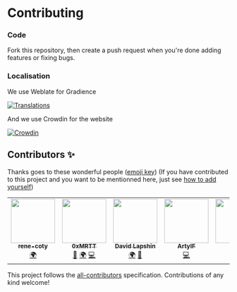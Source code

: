 # Contributing

### Code
Fork this repository, then create a push request when you're done adding features or fixing bugs.

### Localisation 

We use Weblate for Gradience

[![Translations](https://hosted.weblate.org/widgets/GradienceTeam/-/multi-auto.svg)](https://hosted.weblate.org/engage/GradienceTeam)

And we use Crowdin for the website 

[![Crowdin](https://badges.crowdin.net/gradience/localized.svg)](https://crowdin.com/project/gradience)

## Contributors ✨

Thanks goes to these wonderful people ([emoji key](https://allcontributors.org/docs/en/emoji-key)) (If you have contributed to this project and you want to be mentionned here, just see [how to add yourself](https://allcontributors.org/docs/en/bot/usage))

<!-- ALL-CONTRIBUTORS-LIST:START - Do not remove or modify this section -->
<!-- prettier-ignore-start -->
<!-- markdownlint-disable -->
<table>
  <tr>
    <td align="center"><a href="https://github.com/rene-coty"><img src="https://avatars.githubusercontent.com/u/95506494?v=4?s=100" width="100px;" alt=""/><br /><sub><b>rene-coty</b></sub></a><br /><a href="#translation-rene-coty" title="Translation">🌍</a></td>
    <td align="center"><a href="https://github.com/0xMRTT"><img src="https://avatars.githubusercontent.com/u/105598867?v=4?s=100" width="100px;" alt=""/><br /><sub><b>0xMRTT</b></sub></a><br /><a href="#maintenance-0xMRTT" title="Maintenance">🚧</a> <a href="#translation-0xMRTT" title="Translation">🌍</a> <a href="https://github.com/GradienceTeam/Gradience/commits?author=0xMRTT" title="Code">💻</a></td>
    <td align="center"><a href="https://github.com/daudix-UFO"><img src="https://avatars.githubusercontent.com/u/77155297?v=4?s=100" width="100px;" alt=""/><br /><sub><b>David Lapshin</b></sub></a><br /><a href="#translation-daudix-UFO" title="Translation">🌍</a> <a href="#design-daudix-UFO" title="Design">🎨</a></td>
    <td align="center"><a href="https://github.com/ArtyIF"><img src="https://avatars.githubusercontent.com/u/8017858?v=4?s=100" width="100px;" alt=""/><br /><sub><b>ArtyIF</b></sub></a><br /><a href="https://github.com/GradienceTeam/Gradience/commits?author=ArtyIF" title="Code">💻</a></td>
    <td align="center"><a href="https://github.com/tfuxu"><img src="https://avatars.githubusercontent.com/u/73042332?v=4?s=100" width="100px;" alt=""/><br /><sub><b>tfuxu</b></sub></a><br /><a href="https://github.com/GradienceTeam/Gradience/commits?author=tfuxu" title="Code">💻</a></td>
    <td align="center"><a href="http://jahinzee.github.io"><img src="https://avatars.githubusercontent.com/u/56011682?v=4?s=100" width="100px;" alt=""/><br /><sub><b>Jahin Z.</b></sub></a><br /><a href="https://github.com/GradienceTeam/Gradience/issues?q=author%3Ajahinzee" title="Bug reports">🐛</a></td>
    <td align="center"><a href="https://github.com/Adaoh2"><img src="https://avatars.githubusercontent.com/u/43153657?v=4?s=100" width="100px;" alt=""/><br /><sub><b>Adaoh</b></sub></a><br /><a href="#userTesting-Adaoh2" title="User Testing">📓</a></td>
    <td align="center"><a href="https://github.com/LyesSaadi"><img src="https://avatars.githubusercontent.com/u/33597258?v=4?s=100" width="100px;" alt=""/><br /><sub><b>Lyes Saadi</b></sub></a><br /><a href="#platform-LyesSaadi" title="Packaging">📦</a></td>
  </tr>
</table>

<!-- markdownlint-restore -->
<!-- prettier-ignore-end -->

<!-- ALL-CONTRIBUTORS-LIST:END -->

This project follows the [all-contributors](https://github.com/all-contributors/all-contributors) specification. Contributions of any kind welcome!
